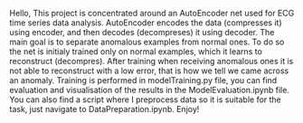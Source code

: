 Hello,
This project is concentrated around an AutoEncoder net used for ECG time series data analysis.
AutoEncoder encodes the data (compresses it) using encoder, and then decodes (decompreses) it using decoder.
The main goal is to separate anomalous examples from normal ones.
To do so the net is initialy trained only on normal examples, which it learns to reconstruct (decompres).
After training when receiving anomalous ones it is not able to reconstruct with a low error, that is how we tell we came across an anomaly.
Training is performed in modelTraining.py file, you can find evaluation and visualisation of the results in the ModelEvaluation.ipynb file.
You can also find a script where I preprocess data so it is suitable for the task, just navigate to DataPreparation.ipynb.
Enjoy!
